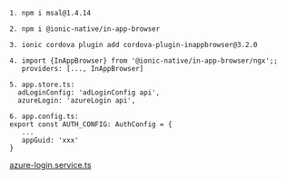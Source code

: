 ````
1. npm i msal@1.4.14

2. npm i @ionic-native/in-app-browser

3. ionic cordova plugin add cordova-plugin-inappbrowser@3.2.0

4. import {InAppBrowser} from '@ionic-native/in-app-browser/ngx';;
   providers: [..., InAppBrowser]

5. app.store.ts: 
  adLoginConfig: 'adLoginConfig api',
  azureLogin: 'azureLogin api',

6. app.config.ts: 
export const AUTH_CONFIG: AuthConfig = {
   ...
   appGuid: 'xxx'
}
````
[azure-login.service.ts](obsidian://open?file=%2Fattachment%2Fazure-login.service.ts)